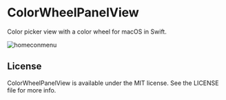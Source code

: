 # ColorWheelPanelView

Color picker view with a color wheel for macOS in Swift.

![homeconmenu](https://user-images.githubusercontent.com/33768/164443728-e288aa99-3965-422e-bd67-5eec95f986e4.gif)


## License
ColorWheelPanelView is available under the MIT license. See the LICENSE file for more info.
